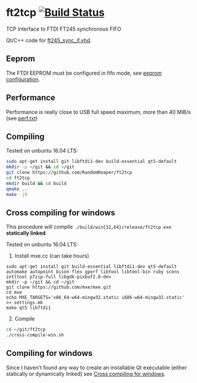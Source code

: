# ft2tcp [![Build Status](https://travis-ci.org/RandomReaper/ft2tcp.svg?branch=master)](https://travis-ci.org/RandomReaper/ft2tcp)
TCP interface to FTDI FT245 synchronous FIFO

Qt/C++ code for [ft245_sync_if.vhd](https://github.com/RandomReaper/pim-vhdl/blob/master/hdl/rtl/ft245_sync_if/ft245_sync_if.vhd).

## Eeprom
The FTDI EEPROM must be configured in fifo mode, see [eeprom configuration](./eeprom-config/README.md).

## Performance
Performance is really close to USB full speed maximum, more than 40 MiB/s (see [perf.txt](./perf.txt))

## Compiling

Tested on unbuntu 16.04 LTS:
```bash
sudo apt-get install git libftdi1-dev build-essential qt5-default
mkdir -p ~/git && cd ~/git
git clone https://github.com/RandomReaper/ft2tcp
cd ft2tcp
mkdir build && cd build
qmake ..
make -j9
```

## Cross compiling for windows
This procedure will compile ```./build/win{32,64}/release/ft2tcp.exe``` **statically linked**.


Tested on unbuntu 16.04 LTS:
1. Install mxe.cc (can take hours)
```
sudo apt-get install git build-essential libftdi1-dev qt5-default automake autopoint bison flex gperf libtool libtool-bin ruby scons intltool p7zip-full libgdk-pixbuf2.0-dev
mkdir -p ~/git && cd ~/git
git clone https://github.com/mxe/mxe.git
cd mxe
echo MXE_TARGETS='x86_64-w64-mingw32.static i686-w64-mingw32.static' >> settings.mk
make qt5 libftdi1
```
2. Compile
```bash
cd ~/git/ft2tcp
./cross-compile-win.sh

```

## Compiling for windows
Since I haven't found any way to create an installable Qt executable (either statically or
dynamically linked) see [Cross compiling for windows](#Cross-compiling-for-windows).

